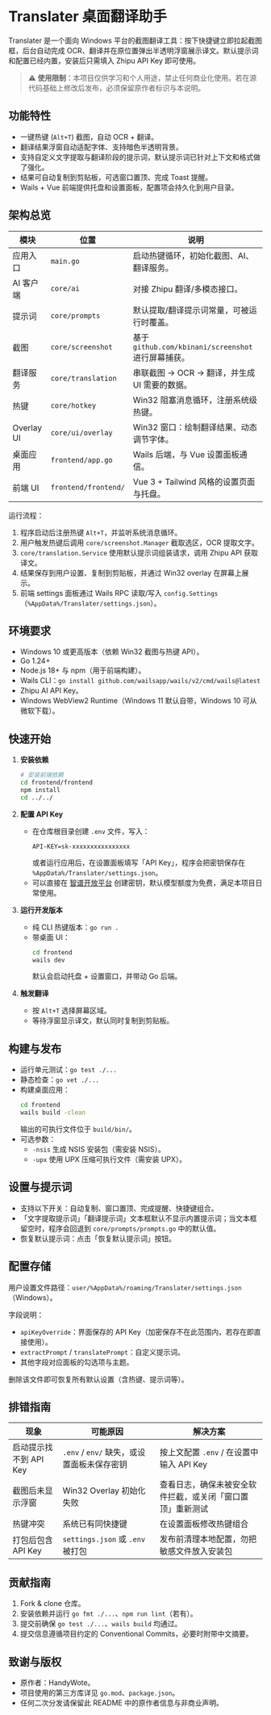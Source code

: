 # Translater 桌面翻译助手

Translater 是一个面向 Windows 平台的截图翻译工具：按下快捷键立即拉起截图框，后台自动完成 OCR、翻译并在原位置弹出半透明浮窗展示译文。默认提示词和配置已经内置，安装后只需填入 Zhipu API Key 即可使用。

> ⚠️ **使用限制**：本项目仅供学习和个人用途，禁止任何商业化使用。若在源代码基础上修改后发布，必须保留原作者标识与本说明。

## 功能特性

- 一键热键 (`Alt+T`) 截图，自动 OCR + 翻译。
- 翻译结果浮窗自动适配字体、支持暗色半透明背景。
- 支持自定义文字提取与翻译阶段的提示词，默认提示词已针对上下文和格式做了强化。
- 结果可自动复制到剪贴板，可选窗口置顶、完成 Toast 提醒。
- Wails + Vue 前端提供托盘和设置面板，配置项会持久化到用户目录。

## 架构总览

| 模块 | 位置 | 说明 |
| ---- | ---- | ---- |
| 应用入口 | `main.go` | 启动热键循环，初始化截图、AI、翻译服务。|
| AI 客户端 | `core/ai` | 对接 Zhipu 翻译/多模态接口。|
| 提示词 | `core/prompts` | 默认提取/翻译提示词常量，可被运行时覆盖。|
| 截图 | `core/screenshot` | 基于 `github.com/kbinani/screenshot` 进行屏幕捕获。|
| 翻译服务 | `core/translation` | 串联截图 → OCR → 翻译，并生成 UI 需要的数据。|
| 热键 | `core/hotkey` | Win32 阻塞消息循环，注册系统级热键。|
| Overlay UI | `core/ui/overlay` | Win32 窗口：绘制翻译结果、动态调节字体。|
| 桌面应用 | `frontend/app.go` | Wails 后端，与 Vue 设置面板通信。|
| 前端 UI | `frontend/frontend/` | Vue 3 + Tailwind 风格的设置页面与托盘。|

运行流程：

1. 程序启动后注册热键 `Alt+T`，并监听系统消息循环。
2. 用户触发热键后调用 `core/screenshot.Manager` 截取选区，OCR 提取文字。
3. `core/translation.Service` 使用默认提示词组装请求，调用 Zhipu API 获取译文。
4. 结果保存到用户设置、复制到剪贴板，并通过 Win32 overlay 在屏幕上展示。
5. 前端 settings 面板通过 Wails RPC 读取/写入 `config.Settings`（`%AppData%/Translater/settings.json`）。

## 环境要求

- Windows 10 或更高版本（依赖 Win32 截图与热键 API）。
- Go 1.24+
- Node.js 18+ 与 npm（用于前端构建）。
- Wails CLI：`go install github.com/wailsapp/wails/v2/cmd/wails@latest`
- Zhipu AI API Key。
- Windows WebView2 Runtime（Windows 11 默认自带，Windows 10 可从微软下载）。

## 快速开始

1. **安装依赖**
   ```bash
   # 安装前端依赖
   cd frontend/frontend
   npm install
   cd ../../
   ```

2. **配置 API Key**
   - 在仓库根目录创建 `.env` 文件，写入：
     ```env
     API-KEY=sk-xxxxxxxxxxxxxxxx
     ```
     或者运行应用后，在设置面板填写「API Key」，程序会把密钥保存在 `%AppData%/Translater/settings.json`。
   - 可以直接在 [智谱开放平台](https://open.bigmodel.cn/) 创建密钥，默认模型额度为免费，满足本项目日常使用。

3. **运行开发版本**
   - 纯 CLI 热键版本：`go run .`
   - 带桌面 UI：
     ```bash
     cd frontend
     wails dev
     ```
     默认会启动托盘 + 设置窗口，并带动 Go 后端。

4. **触发翻译**
   - 按 `Alt+T` 选择屏幕区域。
   - 等待浮窗显示译文，默认同时复制到剪贴板。

## 构建与发布

- 运行单元测试：`go test ./...`
- 静态检查：`go vet ./...`
- 构建桌面应用：
  ```bash
  cd frontend
  wails build -clean
  ```
  输出的可执行文件位于 `build/bin/`。
- 可选参数：
  - `-nsis` 生成 NSIS 安装包（需安装 NSIS）。
  - `-upx` 使用 UPX 压缩可执行文件（需安装 UPX）。


## 设置与提示词

- 支持以下开关：自动复制、窗口置顶、完成提醒、快捷键组合。
- 「文字提取提示词」「翻译提示词」文本框默认不显示内置提示词；当文本框留空时，程序会回退到 `core/prompts/prompts.go` 中的默认值。
- 恢复默认提示词：点击「恢复默认提示词」按钮。

## 配置存储

用户设置文件路径：`user/%AppData%/roaming/Translater/settings.json`（Windows）。

字段说明：
- `apiKeyOverride`：界面保存的 API Key（加密保存不在此范围内，若存在即直接使用）。
- `extractPrompt` / `translatePrompt`：自定义提示词。
- 其他字段对应面板的勾选项与主题。

删除该文件即可恢复所有默认设置（含热键、提示词等）。

## 排错指南

| 现象 | 可能原因 | 解决方案 |
| ---- | -------- | -------- |
| 启动提示找不到 API Key | `.env` / `env/` 缺失，或设置面板未保存密钥 | 按上文配置 `.env` / 在设置中输入 API Key |
| 截图后未显示浮窗 | Win32 Overlay 初始化失败 | 查看日志，确保未被安全软件拦截，或关闭「窗口置顶」重新测试 |
| 热键冲突 | 系统已有同快捷键 | 在设置面板修改热键组合 |
| 打包后包含 API Key | `settings.json` 或 `.env` 被打包 | 发布前清理本地配置，勿把敏感文件放入安装包 |

## 贡献指南

1. Fork & clone 仓库。
2. 安装依赖并运行 `go fmt ./...`、`npm run lint`（若有）。
3. 提交前确保 `go test ./...`、`wails build` 均通过。
4. 提交信息遵循项目约定的 Conventional Commits，必要时附带中文摘要。

## 致谢与版权

- 原作者：HandyWote。
- 项目使用的第三方库详见 `go.mod`、`package.json`。
- 任何二次分发请保留此 README 中的原作者信息与非商业声明。
